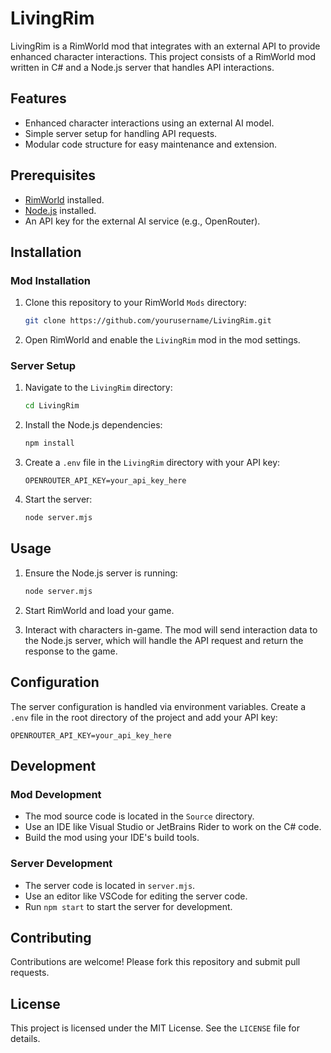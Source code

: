 # LivingRim

LivingRim is a RimWorld mod that integrates with an external API to provide enhanced character interactions. This project consists of a RimWorld mod written in C# and a Node.js server that handles API interactions.

## Features

- Enhanced character interactions using an external AI model.
- Simple server setup for handling API requests.
- Modular code structure for easy maintenance and extension.

## Prerequisites

- [RimWorld](https://rimworldgame.com/) installed.
- [Node.js](https://nodejs.org/) installed.
- An API key for the external AI service (e.g., OpenRouter).

## Installation

### Mod Installation

1. Clone this repository to your RimWorld `Mods` directory:
    ```sh
    git clone https://github.com/yourusername/LivingRim.git
    ```

2. Open RimWorld and enable the `LivingRim` mod in the mod settings.

### Server Setup

1. Navigate to the `LivingRim` directory:
    ```sh
    cd LivingRim
    ```

2. Install the Node.js dependencies:
    ```sh
    npm install
    ```

3. Create a `.env` file in the `LivingRim` directory with your API key:
    ```
    OPENROUTER_API_KEY=your_api_key_here
    ```

4. Start the server:
    ```sh
    node server.mjs
    ```

## Usage

1. Ensure the Node.js server is running:
    ```sh
    node server.mjs
    ```

2. Start RimWorld and load your game.
3. Interact with characters in-game. The mod will send interaction data to the Node.js server, which will handle the API request and return the response to the game.

## Configuration

The server configuration is handled via environment variables. Create a `.env` file in the root directory of the project and add your API key:
```
OPENROUTER_API_KEY=your_api_key_here
```

## Development

### Mod Development

- The mod source code is located in the `Source` directory.
- Use an IDE like Visual Studio or JetBrains Rider to work on the C# code.
- Build the mod using your IDE's build tools.

### Server Development

- The server code is located in `server.mjs`.
- Use an editor like VSCode for editing the server code.
- Run `npm start` to start the server for development.

## Contributing

Contributions are welcome! Please fork this repository and submit pull requests.

## License

This project is licensed under the MIT License. See the `LICENSE` file for details.



